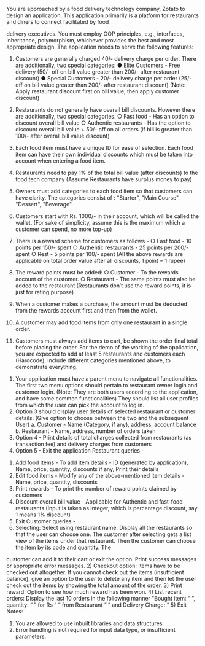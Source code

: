 You are approached by a food delivery technology company, Zotato to design an application.
This application primarily is a platform for restaurants and diners to connect facilitated by food

delivery executives. You must employ OOP principles, e.g., interfaces, inheritance,
polymorphism, whichever provides the best and most appropriate design.
The application needs to serve the following features:
1) Customers are generally charged 40/- delivery charge per order. There are additionally,
two special categories:
● Elite Customers - Free delivery (50/- off on bill value greater than 200/- after
restaurant discount)
● Special Customers - 20/- delivery charge per order (25/- off on bill value greater
than 200/- after restaurant discount)
(Note: Apply restaurant discount first on bill value, then apply customer discount)
2) Restaurants do not generally have overall bill discounts. However there are additionally,
two special categories.
○ Fast food - Has an option to discount overall bill value
○ Authentic restaurants - Has the option to discount overall bill value + 50/- off on
all orders (if bill is greater than 100/- after overall bill value discount)

3) Each food item must have a unique ID for ease of selection. Each food item can have
their own individual discounts which must be taken into account when entering a food
item.
4) Restaurants need to pay 1% of the total bill value (after discounts) to the food tech
company (Assume Restaurants have surplus money to pay)
5) Owners must add categories to each food item so that customers can have clarity. The
categories consist of : "Starter", "Main Course", "Dessert", "Beverage".
6) Customers start with Rs. 1000/- in their account, which will be called the wallet. (For
sake of simplicity, assume this is the maximum which a customer can spend, no more
top-up)
7) There is a reward scheme for customers as follows -
○ Fast food - 10 points per 150/- spent
○ Authentic restaurants - 25 points per 200/- spent
○ Rest - 5 points per 100/- spent
(All the above rewards are applicable on total order value after all discounts, 1
point = 1 rupee)

8) The reward points must be added:
○ Customer - To the rewards account of the customer.
○ Restaurant - The same points must also be added to the restaurant
(Restaurants don’t use the reward points, it is just for rating purpose)

9) When a customer makes a purchase, the amount must be deducted from the rewards
account first and then from the wallet.
10) A customer may add food items from only one restaurant in a single order.
11) Customers must always add items to cart, be shown the order final total before placing
the order.
For the demo of the working of the application, you are expected to add at least 5 restaurants
and customers each (Hardcode). Include different categories mentioned above, to demonstrate
everything.
1. Your application must have a parent menu to navigate all functionalities. The first two
menu options should pertain to restaurant owner login and customer login. (Note: They
are both users according to the application, and have some common functionalities)
They should list all user profiles from which the user can pick the account to log in.
2. Option 3 should display user details of selected restaurant or customer details. (Give
option to choose between the two and the subsequent User)
a. Customer - Name (Category, if any), address, account balance
b. Restaurant - Name, address, number of orders taken
3. Option 4 - Print details of total charges collected from restaurants (as transaction fee)
and delivery charges from customers
4. Option 5 - Exit the application
Restaurant queries -
1) Add food items - To add item details - ID (generated by application), Name, price,
quantity, discounts if any, Print their details
2) Edit food items - Modify any of the above-mentioned item details - Name, price,
quantity, discounts
3) Print rewards - To print the number of reward points claimed by customers
4) Discount overall bill value - Applicable for Authentic and fast-food restaurants (Input is
taken as integer, which is percentage discount, say 1 means 1% discount)
5) Exit
Customer queries -
1) Selecting: Select using restaurant name. Display all the restaurants so that the user can
choose one. The customer after selecting gets a list view of the items under that
restaurant. Then the customer can choose the item by its code and quantity. The

customer can add it to their cart or exit the option. Print success messages or
appropriate error messages.
2) Checkout option: Items have to be checked out altogether. If you cannot check out the
items (insufficient balance), give an option to the user to delete any item and then let the
user check out the items by showing the total amount of the order.
3) Print reward: Option to see how much reward has been won.
4) List recent orders: Display the last 10 orders in the following manner
"Bought item: “ <item name> ”, quantity: “ <item quantity> ” for Rs “ <item price> ” from
Restaurant “ <Restaurant Name> ” and Delivery Charge: “ <amount>
5) Exit
Notes:
1) You are allowed to use inbuilt libraries and data structures.
2) Error handling is not required for input data type, or insufficient parameters.
